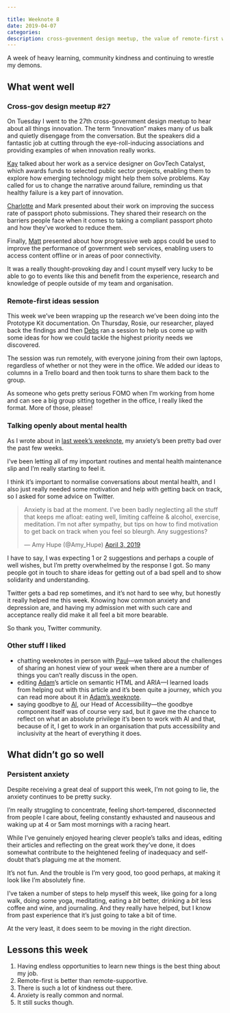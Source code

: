 ```yaml
---

title: Weeknote 8
date: 2019-04-07
categories:
description: cross-govenment design meetup, the value of remote-first working and dealing with anxiety
---
```


A week of heavy learning, community kindness and continuing to wrestle my demons.  

## What went well

### Cross-gov design meetup #27

On Tuesday I went to the 27th cross-government design meetup to hear about all things innovation. The term “innovation” makes many of us balk and quietly disengage from the conversation. But the speakers did a fantastic job at cutting through the eye-roll-inducing associations and providing examples of when innovation really works.

[Kay](https://twitter.com/kayjdale) talked about her work as a service designer on GovTech Catalyst, which awards funds to selected public sector projects, enabling them to explore how emerging technology might help them solve problems. Kay called for us to change the narrative around failure, reminding us that healthy failure is a key part of innovation.

[Charlotte](https://twitter.com/CharlotteEmilyM) and Mark presented about their work on improving the success rate of passport photo submissions. They shared their research on the barriers people face when it comes to taking a compliant passport photo and how they’ve worked to reduce them. 

Finally, [Matt](https://twitter.com/TheRealNooshu) presented about how progressive web apps could be used to improve the performance of government web services, enabling users to access content offline or in areas of poor connectivity.

It was a really thought-provoking day and I count myself very lucky to be able to go to events like this and benefit from the experience, research and knowledge of people outside of my team and organisation. 

### Remote-first ideas session

This week we’ve been wrapping up the research we’ve been doing into the Prototype Kit documentation. On Thursday, Rosie, our researcher, played back the findings and then [Debs](https://twitter.com/firstname_debs) ran a session to help us come up with some ideas for how we could tackle the highest priority needs we discovered. 

The session was run remotely, with everyone joining from their own laptops, regardless of whether or not they were in the office. We added our ideas to columns in a Trello board and then took turns to share them back to the group. 

As someone who gets pretty serious FOMO when I’m working from home and can see a big group sitting together in the office, I really liked the format. More of those, please!

### Talking openly about mental health

As I wrote about in [last week’s weeknote](/weeknotes/weeknote-7/), my anxiety’s been pretty bad over the past few weeks. 

I’ve been letting all of my important routines and mental health maintenance slip and I’m really starting to feel it.

I think it’s important to normalise conversations about mental health, and I also just really needed some motivation and help with getting back on track, so I asked for some advice on Twitter.

<blockquote class="twitter-tweet" data-lang="en"><p lang="en" dir="ltr">Anxiety is bad at the moment. I’ve been badly neglecting all the stuff that keeps me afloat: eating well, limiting caffeine &amp; alcohol, exercise, meditation. I’m not after sympathy, but tips on how to find motivation to get back on track when you feel so bleurgh. Any suggestions?</p>&mdash; Amy Hupe (@Amy_Hupe) <a href="https://twitter.com/Amy_Hupe/status/1113515012184793090?ref_src=twsrc%5Etfw">April 3, 2019</a></blockquote>
<script async src="https://platform.twitter.com/widgets.js" charset="utf-8"></script>

I have to say, I was expecting 1 or 2 suggestions and perhaps a couple of well wishes, but I’m pretty overwhelmed by the response I got. So many people got in touch to share ideas for getting out of a bad spell and to show solidarity and understanding. 

Twitter gets a bad rep sometimes, and it’s not hard to see why, but honestly it really helped me this week. Knowing how common anxiety and depression are, and having my admission met with such care and acceptance really did make it all feel a bit more bearable. 

So thank you, Twitter community. 

### Other stuff I liked

- chatting weeknotes in person with [Paul](https://twitter.com/pjmoran)&mdash;we talked about the challenges of sharing an honest view of your week when there are a number of things you can’t really discuss in the open.
- editing [Adam](https://twitter.com/adambsilver)’s article on semantic HTML and ARIA&mdash;I learned loads from helping out with this article and it’s been quite a journey, which you can read more about it in [Adam’s weeknote](https://adamsilver.io/weeknotes/8/).
- saying goodbye to [Al](https://twitter.com/dugboticus), our Head of Accessibility&mdash;the goodbye component itself was of course very sad, but it gave me the chance to reflect on what an absolute privilege it’s been to work with Al and that, because of it, I get to work in an organisation that puts accessibility and inclusivity at the heart of everything it does. 


## What didn’t go so well

### Persistent anxiety

Despite receiving a great deal of support this week, I’m not going to lie, the anxiety continues to be pretty sucky. 

I’m really struggling to concentrate, feeling short-tempered, disconnected from people I care about, feeling constantly exhausted and nauseous and waking up at 4 or 5am most mornings with a racing heart. 

While I’ve genuinely enjoyed hearing clever people’s talks and ideas, editing their articles and reflecting on the great work they’ve done, it does somewhat contribute to the heightened feeling of inadequacy and self-doubt that’s plaguing me at the moment.

It’s not fun. And the trouble is I’m very good, too good perhaps, at making it look like I’m absolutely fine. 

I’ve taken a number of steps to help myself this week, like going for a long walk, doing some yoga, meditating, eating a _bit_ better, drinking a _bit_ less coffee and wine, and journaling. And they really have helped, but I know from past experience that it’s just going to take a bit of time. 

At the very least, it does seem to be moving in the right direction. 

## Lessons this week

1. Having endless opportunities to learn new things is the best thing about my job.
2. Remote-first is better than remote-supportive.
3. There is such a lot of kindness out there.
4. Anxiety is really common and normal.
5. It still sucks though. 
